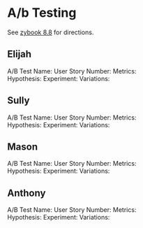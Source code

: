 # A/b Testing
See [zybook 8.8](https://learn.zybooks.com/zybook/URICSC305Spring2025/chapter/8/section/8) for directions.

## Elijah
A/B Test Name: 
User Story Number: 
Metrics:  
Hypothesis: 
Experiment:
Variations:

## Sully
A/B Test Name: 
User Story Number: 
Metrics:  
Hypothesis: 
Experiment:
Variations:

## Mason
A/B Test Name: 
User Story Number: 
Metrics:  
Hypothesis: 
Experiment:
Variations:

## Anthony
A/B Test Name: 
User Story Number: 
Metrics:  
Hypothesis: 
Experiment:
Variations:
